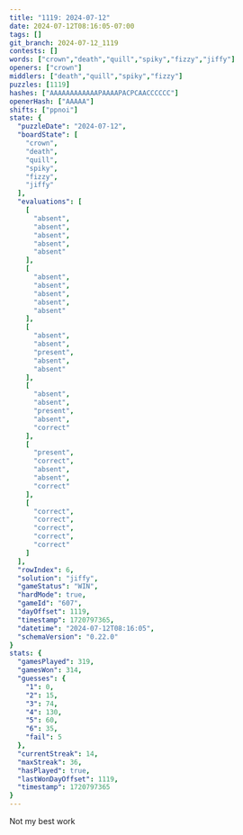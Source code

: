 ```yaml
---
title: "1119: 2024-07-12"
date: 2024-07-12T08:16:05-07:00
tags: []
git_branch: 2024-07-12_1119
contests: []
words: ["crown","death","quill","spiky","fizzy","jiffy"]
openers: ["crown"]
middlers: ["death","quill","spiky","fizzy"]
puzzles: [1119]
hashes: ["AAAAAAAAAAAAPAAAAPACPCAACCCCCC"]
openerHash: ["AAAAA"]
shifts: ["ppnoi"]
state: {
  "puzzleDate": "2024-07-12",
  "boardState": [
    "crown",
    "death",
    "quill",
    "spiky",
    "fizzy",
    "jiffy"
  ],
  "evaluations": [
    [
      "absent",
      "absent",
      "absent",
      "absent",
      "absent"
    ],
    [
      "absent",
      "absent",
      "absent",
      "absent",
      "absent"
    ],
    [
      "absent",
      "absent",
      "present",
      "absent",
      "absent"
    ],
    [
      "absent",
      "absent",
      "present",
      "absent",
      "correct"
    ],
    [
      "present",
      "correct",
      "absent",
      "absent",
      "correct"
    ],
    [
      "correct",
      "correct",
      "correct",
      "correct",
      "correct"
    ]
  ],
  "rowIndex": 6,
  "solution": "jiffy",
  "gameStatus": "WIN",
  "hardMode": true,
  "gameId": "607",
  "dayOffset": 1119,
  "timestamp": 1720797365,
  "datetime": "2024-07-12T08:16:05",
  "schemaVersion": "0.22.0"
}
stats: {
  "gamesPlayed": 319,
  "gamesWon": 314,
  "guesses": {
    "1": 0,
    "2": 15,
    "3": 74,
    "4": 130,
    "5": 60,
    "6": 35,
    "fail": 5
  },
  "currentStreak": 14,
  "maxStreak": 36,
  "hasPlayed": true,
  "lastWonDayOffset": 1119,
  "timestamp": 1720797365
}
---
```

<!-- more -->
Not my best work

